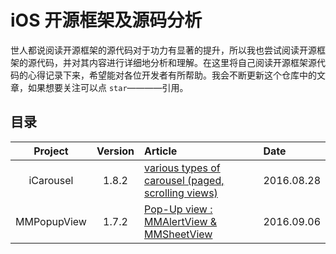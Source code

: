 # iOS 开源框架及源码分析
世人都说阅读开源框架的源代码对于功力有显著的提升，所以我也尝试阅读开源框架的源代码，并对其内容进行详细地分析和理解。在这里将自己阅读开源框架源代码的心得记录下来，希望能对各位开发者有所帮助。我会不断更新这个仓库中的文章，如果想要关注可以点 `star`————引用。

## 目录
 

| Project | Version | Article |Date|
|:-------:|:-------:|:------|:------|
| iCarousel  | 1.8.2 | [various types of carousel (paged, scrolling views) ](http://www.jianshu.com/p/923c59d0e72d) |2016.08.28|
| MMPopupView   | 1.7.2 | [  Pop-Up view : MMAlertView & MMSheetView](http://www.jianshu.com/p/c5ebd455ee82) |2016.09.06|



